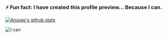 ### ⚡ Fun fact: I have created this profile preview... Because I can.

[![Anurag's github stats](https://github-readme-stats.vercel.app/api?username=Naereen&theme=blue-green)](https://github.com/anuraghazra/github-readme-stats)


![I can](ican.gif "I can")
